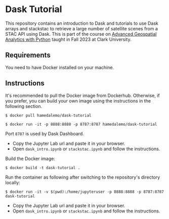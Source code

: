 # Dask Tutorial
This repository contains an introduction to Dask and tutorials to use Dask arrays and stackstac to retrieve a large number of satellite scenes from a STAC API using Dask. This is part of the course on [Advanced Geospatial Analytics with Python](https://hamedalemo.github.io/advanced-geo-python/intro.html) taught in Fall 2023 at Clark University. 


## Requirements

You need to have Docker installed on your machine. 


## Instructions

It's recommended to pull the Docker image from Dockerhub. Otherwise, if you prefer, you can build your own image using the instructions in the following section. 

```
$ docker pull hamedalemo/dask-tutorial

$ docker run -it -p 8888:8888 -p 8787:8787 hamedalemo/dask-tutorial
```

Port `8787` is used by Dask Dashboard.

- Copy the Jupyter Lab url and paste it in your browser. 
- Open `dask_intro.ipynb` or `stackstac.ipynb` and follow the instructions. 


Build the Docker image:
```
$ docker build -t dask-tutorial .
```

Run the container as following after switching to the repository's directory locally:
```
$ docker run -it -v $(pwd):/home/jupyteruser -p 8888:8888 -p 8787:8787 dask-tutorial
```
- Copy the Jupyter Lab url and paste it in your browser. 
- Open `dask_intro.ipynb` or `stackstac.ipynb` and follow the instructions. 